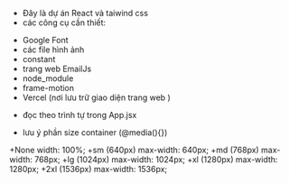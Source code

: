 - Đây là dự án React và taiwind css
- các công cụ cần thiết:
 + Google Font
 + các file hình ảnh
 + constant
 + trang web EmailJs
 + node_module
 + frame-motion
+ Vercel (nơi lưu trữ giao diện trang web )

- đọc theo trình tự trong App.jsx

- lưu ý phần size container (@media(){})

+None	width: 100%;
+sm (640px)	max-width: 640px;
+md (768px)	max-width: 768px;
+lg (1024px)	max-width: 1024px;
+xl (1280px)	max-width: 1280px;
+2xl (1536px)	max-width: 1536px;